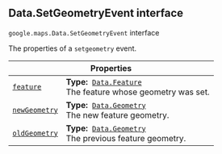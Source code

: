 
<h2 id="Data.SetGeometryEvent">Data.SetGeometryEvent interface</h2>
<p>
<code><span itemprop="path">google.maps</span>.<span itemprop="name">Data.SetGeometryEvent</span></code>
interface
</p>
<p>The properties of a <code>setgeometry</code> event.</p>
<div class="devsite-table-wrapper"><table class="properties responsive" summary="interface Data.SetGeometryEvent - Properties">
<thead>
<tr><th colspan="2">Properties</th>
</tr></thead>
<tbody>
<tr id="Data.SetGeometryEvent.feature">
<td itemprop="property"><code><a class="secret-link" href="#Data.SetGeometryEvent.feature"><span>feature</span></a></code></td>
<td><div><strong>Type:</strong>&nbsp; <code><a href="Data.Feature.md">Data.Feature</a></code></div>
<div class="desc">The feature whose geometry was set.</div></td>
</tr>
<tr id="Data.SetGeometryEvent.newGeometry">
<td itemprop="property"><code><a class="secret-link" href="#Data.SetGeometryEvent.newGeometry"><span>newGeometry</span></a></code></td>
<td><div><strong>Type:</strong>&nbsp; <code><a href="Data.Geometry.md">Data.Geometry</a></code></div>
<div class="desc">The new feature geometry.</div></td>
</tr>
<tr id="Data.SetGeometryEvent.oldGeometry">
<td itemprop="property"><code><a class="secret-link" href="#Data.SetGeometryEvent.oldGeometry"><span>oldGeometry</span></a></code></td>
<td><div><strong>Type:</strong>&nbsp; <code><a href="Data.Geometry.md">Data.Geometry</a></code></div>
<div class="desc">The previous feature geometry.</div></td>
</tr>
</tbody>
</table></div>
<script src="replace_links.js"></script>
